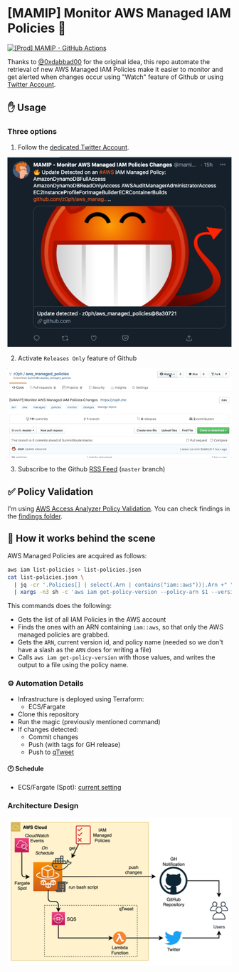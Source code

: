 # [MAMIP] Monitor AWS Managed IAM Policies :loudspeaker:

[![[Prod] MAMIP - GitHub Actions](https://github.com/z0ph/aws_managed_policies/actions/workflows/main.yml/badge.svg?branch=master)](https://github.com/z0ph/aws_managed_policies/actions/workflows/main.yml)

Thanks to [@0xdabbad00](https://twitter.com/0xdabbad00) for the original idea, this repo automate the retrieval of new AWS Managed IAM Policies make it easier to monitor and get alerted when changes occur using "Watch" feature of Github or using [Twitter Account](https://twitter.com/mamip_aws).

## :hand: Usage

### Three options

1. Follow the [dedicated Twitter Account](https://twitter.com/mamip_aws).

[![Mamip Twitter Screenshot](assets/mamip_twitter.png)](https://twitter.com/mamip_aws)

2. Activate `Releases Only` feature of Github

![setup](assets/watching.gif)

3. Subscribe to the Github [RSS Feed](https://github.com/z0ph/aws_managed_policies/commits/master.atom) (`master` branch)

## :white_check_mark: Policy Validation

I'm using [AWS Access Analyzer Policy Validation](https://aws.amazon.com/blogs/aws/iam-access-analyzer-update-policy-validation/). You can check findings in the [findings folder](./findings/).

## :white_heart: How it works behind the scene

AWS Managed Policies are acquired as follows:

```bash
aws iam list-policies > list-policies.json
cat list-policies.json \
  | jq -cr '.Policies[] | select(.Arn | contains("iam::aws"))|.Arn +" "+ .DefaultVersionId+" "+.PolicyName' \
  | xargs -n3 sh -c 'aws iam get-policy-version --policy-arn $1 --version-id $2 > "policies/$3"' sh
```

This commands does the following:

- Gets the list of all IAM Policies in the AWS account
- Finds the ones with an ARN containing `iam::aws`, so that only the AWS managed policies are grabbed.
- Gets the `ARN`, current version id, and policy name (needed so we don't have a slash as the `ARN` does for writing a file)
- Calls `aws iam get-policy-version` with those values, and writes the output to a file using the policy name.

### :gear: Automation Details

- Infrastructure is deployed using Terraform:
  - ECS/Fargate
- Clone this repository
- Run the magic (previously mentioned command)
- If changes detected:
  - Commit changes
  - Push (with tags for GH release)
  - Push to [qTweet](https://github.com/z0ph/qtweet)

#### :clock1: Schedule

- ECS/Fargate (Spot): [current setting](https://github.com/z0ph/aws_managed_policies/blob/master/automation/tf-fargate/variables.tf#L66-L69)

### Architecture Design

![Schema ECS Fargate](assets/schema.png)